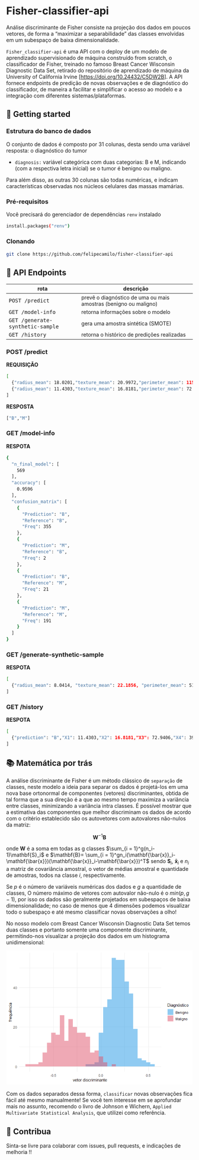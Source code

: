 
<!-- README.md is generated from README.Rmd. Please edit that file -->

# Fisher-classifier-api

<!-- badges: start -->
<!-- badges: end -->

Análise discriminante de Fisher consiste na projeção dos dados em poucos
vetores, de forma a “maximizar a separabilidade” das classes envolvidas
em um subespaço de baixa dimensionalidade.

`Fisher_classifier-api` é uma API com o deploy de um modelo de
aprendizado supervisionado de máquina construído from scratch, o
classificador de Fisher, treinado no famoso Breast Cancer Wisconsin
Diagnostic Data Set, retirado do repositório de aprendizado de máquina
da University of California Irvine
\[<https://doi.org/10.24432/C5DW2B>\]. A API fornece endpoints de
predição de novas observações e de diagnóstico do classificador, de
maneira a facilitar e simplificar o acesso ao modelo e a integração com
diferentes sistemas/plataformas.

<h2>
🚀 Getting started
</h2>
<h3>
Estrutura do banco de dados
</h3>

O conjunto de dados é composto por 31 colunas, desta sendo uma variável
resposta: o diagnóstico do tumor

- `diagnosis:` variável categórica com duas categorias: B e M, indicando
  (com a respectiva letra inicial) se o tumor é benigno ou maligno.

Para além disso, as outras 30 colunas são todas numéricas, e indicam
características observadas nos núcleos celulares das massas mamárias.

<h3>
Pré-requisitos
</h3>

Você precisará do gerenciador de dependências `renv` instalado

``` bash
install.packages("renv")
```

<h3>
Clonando
</h3>

``` bash
git clone https://github.com/felipecamilo/fisher-classifier-api
```

<h2>
📍 API Endpoints
</h2>

| rota                                      | descrição                                                        |
|-------------------------------------------|------------------------------------------------------------------|
| <kbd>POST /predict</kbd>                  | prevê o diagnóstico de uma ou mais amostras (benigno ou maligno) |
| <kbd>GET /model-info</kbd>                | retorna informações sobre o modelo                               |
| <kbd>GET /generate-synthetic-sample</kbd> | gera uma amostra sintética (SMOTE)                               |
| <kbd>GET /history</kbd>                   | retorna o histórico de predições realizadas                      |

<h3>
POST /predict
</h3>

**REQUISIÇÃO**

``` bash
[
  {"radius_mean": 18.0201,"texture_mean": 20.9972,"perimeter_mean": 115.9262,"area_mean": 1004.6563,"smoothness_mean": 0.0785,"compactness_mean": 0.0776,"concavity_mean": 0.0931,"concave.points_mean": 0.0569,"symmetry_mean": 0.1935,"fractal_dimension_mean": 0.0519,"radius_se": 0.5968,"texture_se": 1.2631,"perimeter_se": 3.8722,"area_se": 66.0802,"smoothness_se": 0.0048,"compactness_se": 0.0324,"concavity_se": 0.0435,"concave.points_se": 0.0123,"symmetry_se": 0.0346,"fractal_dimension_se": 0.0036,"radius_worst": 20.1377,"texture_worst": 26.1416,"perimeter_worst": 129.1461,"area_worst": 1243.1986,"smoothness_worst": 0.097,"compactness_worst": 0.1613,"concavity_worst": 0.2403,"concave.points_worst": 0.1041,"symmetry_worst": 0.3526,"fractal_dimension_worst": 0.0635},
  {"radius_mean": 11.4303,"texture_mean": 16.8181,"perimeter_mean": 72.9406,"area_mean": 399.1871,"smoothness_mean": 0.0951,"compactness_mean": 0.0668,"concavity_mean": 0.0311,"concave.points_mean": 0.0241,"symmetry_mean": 0.1724,"fractal_dimension_mean": 0.0632,"radius_se": 0.1928,"texture_se": 0.8374,"perimeter_se": 1.2125,"area_se": 14.0645,"smoothness_se": 0.009,"compactness_se": 0.0109,"concavity_se": 0.0129,"concave.points_se": 0.0078,"symmetry_se": 0.0196,"fractal_dimension_se": 0.0025,"radius_worst": 12.4978,"texture_worst": 21.4743,"perimeter_worst": 79.5112,"area_worst": 476.6553,"smoothness_worst": 0.1516,"compactness_worst": 0.1259,"concavity_worst": 0.1178,"concave.points_worst": 0.0716,"symmetry_worst": 0.2915,"fractal_dimension_worst": 0.0816}
]
```

**RESPOSTA**

``` bash
["B","M"]
```

<h3>
GET /model-info
</h3>

**RESPOTA**

``` bash
{
  "n_final_model": [
    569
  ],
  "accuracy": [
    0.9596
  ],
  "confusion_matrix": [
    {
      "Prediction": "B",
      "Reference": "B",
      "Freq": 355
    },
    {
      "Prediction": "M",
      "Reference": "B",
      "Freq": 2
    },
    {
      "Prediction": "B",
      "Reference": "M",
      "Freq": 21
    },
    {
      "Prediction": "M",
      "Reference": "M",
      "Freq": 191
    }
  ]
}
```

<h3>
GET /generate-synthetic-sample
</h3>

**RESPOTA**

``` bash
[
  {"radius_mean": 8.0414, "texture_mean": 22.1856, "perimeter_mean": 51.2003, "area_mean": 195.0407, "smoothness_mean": 0.078, "compactness_mean": 0.0969, "concavity_mean": 0.081, "concave.points_mean": 0.0133, "symmetry_mean": 0.1976, "fractal_dimension_mean": 0.0734, "radius_se": 0.2679, "texture_se": 1.7554, "perimeter_se": 1.7479, "area_se": 13.6686, "smoothness_se": 0.0104, "compactness_se": 0.035, "concavity_se": 0.0475, "concave.points_se": 0.0063, "symmetry_se": 0.0245, "fractal_dimension_se": 0.0083, "radius_worst": 9.2328, "texture_worst": 29.9715, "perimeter_worst": 58.4978, "area_worst": 257.0731,  "smoothness_worst": 0.1347, "compactness_worst": 0.2892, "concavity_worst": 0.3299, "concave.points_worst": 0.0483, "symmetry_worst": 0.3148, "fractal_dimension_worst": 0.1183}
]
```

<h3>
GET /history
</h3>

**RESPOTA**

``` bash
[
  {"prediction": "B","X1": 11.4303,"X2": 16.8181,"X3": 72.9406,"X4": 399.1871,"X5": 0.0951,"X6": 0.0668,"X7": 0.0311,"X8": 0.0241,"X9": 0.1724,"X10": 0.0632,"X11": 0.1928,"X12": 0.8374,"X13": 1.2125,"X14": 14.0645,"X15": 0.009,"X16": 0.0109,"X17": 0.0129,"X18": 0.0078,"X19": 0.0196,"X20": 0.0025,"X21": 12.4978,"X22": 21.4743,"X23": 79.5112,"X24": 476.6553,"X25": 0.1516,"X26": 0.1259,"X27": 0.1178,"X28": 0.0716,"X29": 0.2915,"X30": 0.081}
]
```

<h2>
📚 Matemática por trás
</h2>

A análise discriminante de Fisher é um método clássico de `separação` de
classes, neste modelo a ideia para separar os dados é projetá-los em uma
nova base ortonormal de componentes (vetores) discriminantes, obtida de
tal forma que a sua direção é a que ao mesmo tempo maximiza a variância
entre classes, minimizando a variância intra classes. É possível mostrar
que a estimativa das componentes que melhor discriminam os dados de
acordo com o critério establecido são os autovetores com autovalores
não-nulos da matriz:

$$\mathbf{W}^{-1}\mathbf{B}
$$

onde $\mathbf{W}$ é a soma em todas as g classes
$`\sum_{i = 1}^g(n_i-1)\mathbf{S}_i`$ e
$`\mathbf{B}= \sum_{i = 1}^gn_i(\mathbf{\bar{x}}_i-\mathbf{\bar{x}})(\mathbf{\bar{x}}_i-\mathbf{\bar{x}})^T`$
sendo $\mathbf{S}_i$, $\mathbf{\bar{x}}_i$ e $n_i$ a matriz de
covariância amostral, o vetor de médias amostral e quantidade de
amostras, todos na classe $i$, respectivamente.

Se $p$ é o número de variáveis numéricas dos dados e $g$ a quantidade de
classes, O número máximo de vetores com autovalor não-nulo é o
$min(p,g-1)$, por isso os dados são geralmente projetados em subespaços
de baixa dimensionalidade; no caso de menos que 4 dimensões podemos
visualizar todo o subespaço e até mesmo classificar novas observações a
olho!

No nosso modelo com Breast Cancer Wisconsin Diagnostic Data Set temos
duas classes e portanto somente uma componente discriminante,
permitindo-nos visualizar a projeção dos dados em um histograma
unidimensional:

![](man/figures/README-projected_data-1.png)<!-- -->

Com os dados separados dessa forma, `classificar` novas observações fica
fácil até mesmo manualmente! Se você tem interesse em se aprofundar mais
no assunto, recomendo o livro de Johnson e Wichern,
`Applied Multivariate Statistical Analysis`, que utilizei como
referência.

<h2>
🤝 Contribua
</h2>

Sinta-se livre para colaborar com issues, pull requests, e indicações de
melhoria !!
